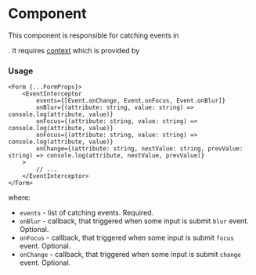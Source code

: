 # <EventInterceptor /> Component
This component is responsible for catching events in [<Form/>](./Form.md).
It requires [context](../src/Form/FormContext.ts) which is provided by [<Form/>](./Form.md)  

### Usage

```tsx
<Form {...FormProps}>
    <EventInterceptor 
        events={[Event.onChange, Event.onFocus, Event.onBlur]}
        onBlur={(attribute: string, value: string) => console.log(attribute, value)}
        onFocus={(attribute: string, value: string) => console.log(attribute, value)}
        onFocus={(attribute: string, value: string) => console.log(attribute, value)}
        onChange={(attribute: string, nextValue: string, prevValue: string) => console.log(attribute, nextValue, prevValue)}
    >
        // ...
    </EventInterceptor>
</Form>
```

where:
- `events` - list of catching events. Required.
- `onBlur` - callback, that triggered when some input is submit `blur` event. Optional.
- `onFocus` - callback, that triggered when some input is submit `focus` event. Optional.
- `onChange` - callback, that triggered when some input is submit `change` event. Optional.
